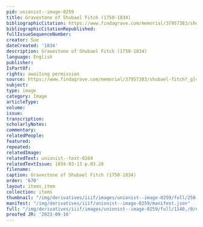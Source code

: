 ```yaml
---
pid: unionist--image-0259
title: Gravestone of Shubael Fitch (1750-1834)
bibliographicCitation: https://www.findagrave.com/memorial/37957383/shubael-fitch?_gl=1*1xnucph*_ga*MTUyMjQxNDg5NS4xNjU5NTYyOTE2*_ga_4QT8FMEX30*MTM3NTNjNDMtZDgxMS00YzRiLWI2NmEtYjAxYTA2ZjRjMzRiLjUzLjEuMTY4MjY1NTYxMy41OC4wLjA.
bibliographicCitationRepublished: 
fullIssueSequenceNumber: 
creator: Sue
dateCreated: '1834'
description: Gravestone of Shubael Fitch (1750-1834)
language: English
publisher: 
IsPartOf: 
rights: awaiting permission
source: https://www.findagrave.com/memorial/37957383/shubael-fitch?_gl=1*1xnucph*_ga*MTUyMjQxNDg5NS4xNjU5NTYyOTE2*_ga_4QT8FMEX30*MTM3NTNjNDMtZDgxMS00YzRiLWI2NmEtYjAxYTA2ZjRjMzRiLjUzLjEuMTY4MjY1NTYxMy41OC4wLjA.
subject: 
type: image
category: Image
articleType: 
volume: 
issue: 
transcription: 
scholarlyNotes: 
commentary: 
relatedPeople: 
featured: 
repeated: 
relatedImage: 
relatedText: unionist--text-0264
relatedTextIssue: 1834-03-13 p.03.28
filename: 
caption: Gravestone of Shubael Fitch (1750-1834)
order: '670'
layout: items_item
collection: items
thumbnail: "/img/derivatives/iiif/images/unionist--image-0259/full/250,/0/default.jpg"
manifest: "/img/derivatives/iiif/unionist--image-0259/manifest.json"
full: "/img/derivatives/iiif/images/unionist--image-0259/full/1140,/0/default.jpg"
proofed JR: '2023-09-16'
---
```

